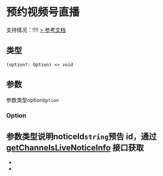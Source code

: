 # 预约视频号直播
支持情况：!!!!
[> 参考文档
](https://developers.weixin.qq.com/miniprogram/dev/api/open-api/channels/wx.reserveChannelsLive.html)
## 类型[​](reserveChannelsLive.html#类型)
```tsx
(option?: Option) => void
```

## 参数[​](reserveChannelsLive.html#参数)
参数类型option`Option`
### Option[​](reserveChannelsLive.html#option)
参数类型说明noticeId`string`预告 id，通过 [getChannelsLiveNoticeInfo](getChannelsLiveNoticeInfo.html) 接口获取
- 
- 

-
